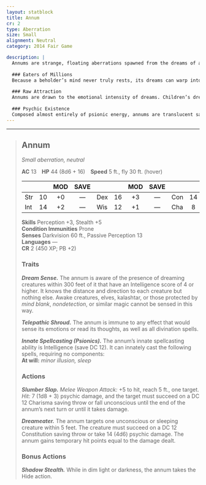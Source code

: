 ```yaml
---
layout: statblock
title: Annum
cr: 2
type: Aberration
size: Small
alignment: Neutral
category: 2014 Fair Game

description: |
  Annums are strange, floating aberrations spawned from the dreams of an eternally hungry beholder. Born from psychic energy, these creatures feed upon dreams, leaving behind a fog tinted by the emotions they consume. Pink mist trails from pleasant dreams, while black vapor follows the nightmares they devour.
  
  ### Eaters of Millions
  Because a beholder’s mind never truly rests, its dreams can warp into physical forms. Most of the time, such dreams spawn more beholders. In rarer cases, however, they give birth to annums—hungry dream parasites that drift silently through the night, drawn to sleeping minds. They often appear harmless or even endearing, luring creatures into slumber before feeding on their dreams.
  
  ### Raw Attraction
  Annums are drawn to the emotional intensity of dreams. Children’s dreams attract them the most, bursting with pure imagination and fear. As they feed, a thin fog forms around them—the visible manifestation of psychic essence being drained.
  
  ### Psychic Existence
  Composed almost entirely of psionic energy, annums are translucent save for their glowing red eyes. Prolonged contact with one can cause migraines, confusion, and paranoia. They are silent but ever watchful, drifting like sentient mist between the waking and dreaming worlds.
---
```


___
> ## Annum
> *Small aberration, neutral*
>
> **AC** 13 **HP** 44 (8d6 + 16) **Speed** 5 ft., fly 30 ft. (hover)
>
> | | | MOD | SAVE | | | MOD | SAVE | | | MOD | SAVE |
> |:--|:-:|:----:|:----:|:--|:-:|:----:|:----:|:--|:-:|:----:|:----:|
> |Str|10| +0 | — |Dex|16| +3 | — |Con|14| +2 | — |
> |Int|14| +2 | — |Wis|12| +1 | — |Cha|8| -1 | — |
>
> **Skills** Perception +3, Stealth +5  
> **Condition Immunities** Prone  
> **Senses** Darkvision 60 ft., Passive Perception 13  
> **Languages** —  
> **CR** 2 (450 XP; PB +2)
>
> ### Traits
>
> ***Dream Sense.*** The annum is aware of the presence of dreaming creatures within 300 feet of it that have an Intelligence score of 4 or higher. It knows the distance and direction to each creature but nothing else. Awake creatures, elves, kalashtar, or those protected by *mind blank*, *nondetection*, or similar magic cannot be sensed in this way.  
>
> ***Telepathic Shroud.*** The annum is immune to any effect that would sense its emotions or read its thoughts, as well as all divination spells.  
>
> ***Innate Spellcasting (Psionics).*** The annum’s innate spellcasting ability is Intelligence (save DC 12). It can innately cast the following spells, requiring no components:  
> **At will:** *minor illusion, sleep*
>
> ### Actions
>
> ***Slumber Slap.*** *Melee Weapon Attack:* +5 to hit, reach 5 ft., one target. *Hit:* 7 (1d8 + 3) psychic damage, and the target must succeed on a DC 12 Charisma saving throw or fall unconscious until the end of the annum’s next turn or until it takes damage.  
>
> ***Dreameater.*** The annum targets one unconscious or sleeping creature within 5 feet. The creature must succeed on a DC 12 Constitution saving throw or take 14 (4d6) psychic damage. The annum gains temporary hit points equal to the damage dealt.
>
> ### Bonus Actions
>
> ***Shadow Stealth.*** While in dim light or darkness, the annum takes the Hide action.

